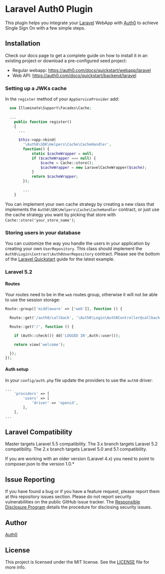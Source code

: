 # Laravel Auth0 Plugin

This plugin helps you integrate your [Laravel](https://laravel.com/) WebApp with [Auth0](https://auth0.com/) to achieve Single Sign On with a few simple steps.

## Installation

Check our docs page to get a complete guide on how to install it in an existing project or download a pre-configured seed project:

* Regular webapp: https://auth0.com/docs/quickstart/webapp/laravel
* Web API: https://auth0.com/docs/quickstart/backend/laravel

### Setting up a JWKs cache

In the `register` method of your `AppServiceProvider` add:

```php
  use Illuminate\Support\Facades\Cache;
  
  ...
    public function register()
    {
      ...

      $this->app->bind(
        '\Auth0\SDK\Helpers\Cache\CacheHandler',
        function() {
            static $cacheWrapper = null; 
            if ($cacheWrapper === null) {
                $cache = Cache::store();
                $cacheWrapper = new LaravelCacheWrapper($cache);
            }
            return $cacheWrapper;
        });

        ...
    }
```

You can implement your own cache strategy by creating a new class that implements the `Auth0\SDK\Helpers\Cache\CacheHandler` contract, or just use the cache strategy you want by picking that store with `Cache::store('your_store_name')`;

### Storing users in your database

You can customize the way you handle the users in your application by creating your own `UserRepository`. This class should implement the `Auth0\Login\Contract\Auth0UserRepository` contract. Please see the bottom of the [Laravel Quickstart](https://auth0.com/docs/quickstart/webapp/laravel) guide for the latest example. 

### Laravel 5.2

#### Routes
Your routes need to be in the `web` routes group, otherwise it will not be able to use the session storage:

```php
Route::group(['middleware' => ['web']], function () {

  Route::get('/auth0/callback', '\Auth0\Login\Auth0Controller@callback');

  Route::get('/', function () {

    if (Auth::check()) dd('LOGGED IN',Auth::user());

    return view('welcome');

  });
});
```

#### Auth setup

In your `config/auth.php` file update the providers to use the `auth0` driver:

```php
...
    'providers' => [
        'users' => [
            'driver' => 'openid',
        ],
    ],
...
```

## Laravel Compatibility

Master targets Laravel 5.5 compatibility.
The 3.x branch targets Laravel 5.2 compatibility.
The 2.x branch targets Laravel 5.0 and 5.1 compatibility.

If you are working with an older version (Laravel 4.x) you need to point to composer.json to the version 1.0.*

## Issue Reporting

If you have found a bug or if you have a feature request, please report them at this repository issues section. Please do not report security vulnerabilities on the public GitHub issue tracker. The [Responsible Disclosure Program](https://auth0.com/whitehat) details the procedure for disclosing security issues.

## Author

[Auth0](https://auth0.com)

## License

This project is licensed under the MIT license. See the [LICENSE](LICENSE.txt) file for more info.

